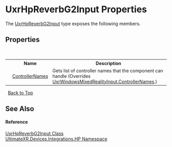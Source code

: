 # UxrHpReverbG2Input Properties
 

The <a href="T_UltimateXR_Devices_Integrations_HP_UxrHpReverbG2Input">UxrHpReverbG2Input</a> type exposes the following members.


## Properties
&nbsp;<table><tr><th></th><th>Name</th><th>Description</th></tr><tr><td>![Public property](media/pubproperty.gif "Public property")</td><td><a href="P_UltimateXR_Devices_Integrations_HP_UxrHpReverbG2Input_ControllerNames">ControllerNames</a></td><td>
Gets list of controller names that the component can handle
 (Overrides <a href="P_UltimateXR_Devices_Integrations_Microsoft_UxrWindowsMixedRealityInput_ControllerNames">UxrWindowsMixedRealityInput.ControllerNames</a>.)</td></tr></table>&nbsp;
<a href="#uxrhpreverbg2input-properties">Back to Top</a>

## See Also


#### Reference
<a href="T_UltimateXR_Devices_Integrations_HP_UxrHpReverbG2Input">UxrHpReverbG2Input Class</a><br /><a href="N_UltimateXR_Devices_Integrations_HP">UltimateXR.Devices.Integrations.HP Namespace</a><br />
